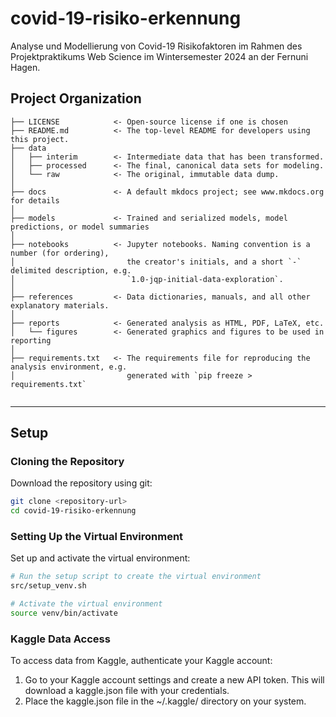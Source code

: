 # covid-19-risiko-erkennung

Analyse und Modellierung von Covid-19 Risikofaktoren im Rahmen des Projektpraktikums Web Science im Wintersemester 2024 an der Fernuni Hagen.

## Project Organization

```
├── LICENSE            <- Open-source license if one is chosen
├── README.md          <- The top-level README for developers using this project.
├── data
│   ├── interim        <- Intermediate data that has been transformed.
│   ├── processed      <- The final, canonical data sets for modeling.
│   └── raw            <- The original, immutable data dump.
│
├── docs               <- A default mkdocs project; see www.mkdocs.org for details
│
├── models             <- Trained and serialized models, model predictions, or model summaries
│
├── notebooks          <- Jupyter notebooks. Naming convention is a number (for ordering),
│                         the creator's initials, and a short `-` delimited description, e.g.
│                         `1.0-jqp-initial-data-exploration`.
│
├── references         <- Data dictionaries, manuals, and all other explanatory materials.
│
├── reports            <- Generated analysis as HTML, PDF, LaTeX, etc.
│   └── figures        <- Generated graphics and figures to be used in reporting
│
├── requirements.txt   <- The requirements file for reproducing the analysis environment, e.g.
│                         generated with `pip freeze > requirements.txt`


```

--------

## Setup

### Cloning the Repository

Download the repository using git:

```bash
git clone <repository-url>
cd covid-19-risiko-erkennung
```

### Setting Up the Virtual Environment

Set up and activate the virtual environment:
```bash
# Run the setup script to create the virtual environment
src/setup_venv.sh

# Activate the virtual environment
source venv/bin/activate
```
### Kaggle Data Access

To access data from Kaggle, authenticate your Kaggle account:

1. Go to your Kaggle account settings and create a new API token. This will download a kaggle.json file with your credentials.
2. Place the kaggle.json file in the ~/.kaggle/ directory on your system.
